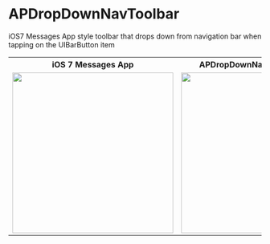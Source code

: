 APDropDownNavToolbar
====================

iOS7 Messages App style toolbar that drops down from navigation bar when tapping on the UIBarButton item

<table>
  <tr>
    <th>iOS 7 Messages App</th>
    <th>APDropDownNavToolbar Demo:</th>
  </tr>
  <tr>
    <td valign="top">
      <img width=320 src="http://i.i.cbsi.com/cnwk.1d/i/tim2/2013/09/20/iOS_7_info_button.jpg"/>
    </td>
    <td>
      <img width=320 src="http://recordit.co/TTQEYkYMtA.gif"/>
    </td>
  </tr>
</table>
